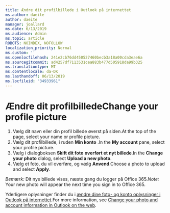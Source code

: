 ```yaml
---
title: Ændre dit profilbillede i Outlook på internettet
ms.author: daeite
author: daeite
manager: joallard
ms.date: 6/13/2019
ms.audience: Admin
ms.topic: article
ROBOTS: NOINDEX, NOFOLLOW
localization_priority: Normal
ms.custom: ''
ms.openlocfilehash: 241e2cb76dd450527460becb3a18a00cda3eae6a
ms.sourcegitcommit: ad4257df7113531cea883b477d505918da99b325
ms.translationtype: MT
ms.contentlocale: da-DK
ms.lasthandoff: 06/13/2019
ms.locfileid: "34933961"
---
```

# <a name="change-your-profile-picture"></a><span data-ttu-id="2bea6-102">Ændre dit profilbillede</span><span class="sxs-lookup"><span data-stu-id="2bea6-102">Change your profile picture</span></span>

1. <span data-ttu-id="2bea6-103">Vælg dit navn eller din profil billede øverst på siden.</span><span class="sxs-lookup"><span data-stu-id="2bea6-103">At the top of the page, select your name or profile picture.</span></span>
1. <span data-ttu-id="2bea6-104">Vælg dit profilbillede, i ruden **Min konto** .</span><span class="sxs-lookup"><span data-stu-id="2bea6-104">In the **My account** pane, select your profile picture.</span></span>
1. <span data-ttu-id="2bea6-105">Vælg i dialogboksen **Skift dit foto** **overført et nyt billede**.</span><span class="sxs-lookup"><span data-stu-id="2bea6-105">In the **Change your photo** dialog, select **Upload a new photo**.</span></span>
1. <span data-ttu-id="2bea6-106">Vælg et foto, du vil overføre, og vælg **Anvend**.</span><span class="sxs-lookup"><span data-stu-id="2bea6-106">Choose a photo to upload and select **Apply**.</span></span>

<span data-ttu-id="2bea6-107">*Bemærk:* Dit nye billede vises, næste gang du logger på Office 365.</span><span class="sxs-lookup"><span data-stu-id="2bea6-107">*Note:* Your new photo will appear the next time you sign in to Office 365.</span></span>

<span data-ttu-id="2bea6-108">Yderligere oplysninger finder du i [ændre dine foto- og konto oplysninger i Outlook på internettet](https://support.office.com/article/b2dbb289-851d-4bed-93c3-3e136f5659ec).</span><span class="sxs-lookup"><span data-stu-id="2bea6-108">For more information, see [Change your photo and account information in Outlook on the web](https://support.office.com/article/b2dbb289-851d-4bed-93c3-3e136f5659ec).</span></span>